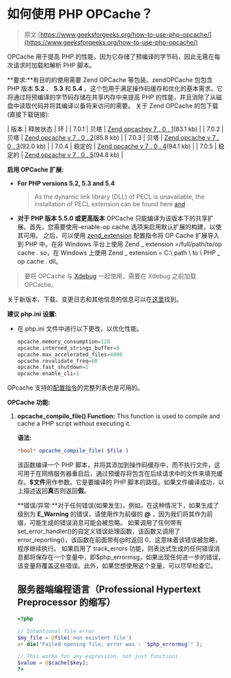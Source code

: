 # 如何使用 PHP OPCache？

> 原文:[https://www.geeksforgeeks.org/how-to-use-php-opcache/](https://www.geeksforgeeks.org/how-to-use-php-opcache/)

OPCache 用于提高 PHP 的性能，因为它存储了预编译的字节码，因此无需在每次请求时加载和解析 PHP 脚本。

**要求:**有目的的使用需要 Zend OPCache 等包装。zendOPCache 包包含 PHP 版本 **5.2** 、 **5.3** 和 **5.4** 。这个包用于满足操作码缓存和优化的基本需求。它将通过将预编译的字节码存储在共享内存中来提高 PHP 的性能，并且消除了从磁盘中读取代码并将其编译以备将来访问的需要。
关于 Zend OPCache 的包下载(直接下载链接):

| 版本 | 释放状态 | 环 |
| 7.0.1 | 贝塔 | [Zend opcachev 7 . 0 . 1](http://zendopcache-7.0.1.tgz (83.1kB))(83.1 kb) |
| 7.0.2 | 贝塔 | [Zend opcache v 7 . 0 . 2](http://zendopcache-7.0.2.tgz)(85.8 kb) |
| 7.0.3 | 贝塔 | [Zend opcache v 7 . 0 . 3](http://zendopcache-7.0.3.tgz)(92.0 kb) |
| 7.0.4 | 稳定的 | [Zend opcache v 7 . 0 . 4](http://zendopcache-7.0.4.tgz)(94.1 kb) |
| 7.0.5 | 稳定的 | [Zend opcache v 7 . 0 . 5](http://zendopcache-7.0.5.tgz)(94.8 kb) |

**启用 OPCache 扩展:**

*   **For PHP versions 5.2, 5.3 and 5.4**

    > As the dynamic link library (DLL) of PECL is unavailable, the installation of PECL extension can be found here [and](https://www.php.net/manual/en/install.pecl.php) .

*   **对于 PHP 版本 5.5.0 或更高版本**
    OPCache 只能编译为该版本下的共享扩展。首先，您需要使用–enable-op cache 选项来启用默认扩展的构建，以使其可用。
    之后，可以使用 [zend_extension](https://www.php.net/manual/en/ini.core.php#ini.zend-extension) 配置指令将 OP Cache 扩展导入到 PHP 中。在非 Windows 平台上使用 Zend _ extension =/full/path/to/op cache . so，在 Windows 上使用 Zend _ extension = C:\ path \ to \ PHP _ op cache . dll。

> 要将 OPCache 与 [Xdebug](https://xdebug.org/) 一起使用，需要在 Xdebug 之前加载 OPCache。

关于新版本、下载、变更日志和其他信息的信息可以在[这里](https://pecl.php.net/package/ZendOpcache)找到。

**建议 php.ini 设置:**

*   在 php.ini 文件中进行以下更改，以优化性能。

    ```php
    opcache.memory_consumption=128
    opcache.interned_strings_buffer=8
    opcache.max_accelerated_files=4000
    opcache.revalidate_freq=60
    opcache.fast_shutdown=1
    opcache.enable_cli=1
    ```

OPcache 支持的[配置指令](https://www.php.net/manual/en/opcache.configuration.php)的完整列表也是可用的。

**OPCache 功能:**

1.  **opcache_compile_file() Function:** This function is used to compile and cache a PHP script without executing it.

    **语法:**

    ```php
    *bool* opcache_compile_file( $file ) 
    ```

    该函数编译一个 PHP 脚本，并将其添加到操作码缓存中，而不执行文件，这可用于在网络服务器重启后，通过预缓存将包含在后续请求中的文件来填充缓存。**$文件**用作参数。它是要编译的 PHP 脚本的路径。如果文件编译成功，以上描述返回**真**否则返回**假**。

    **错误/异常:**对于任何错误(如果发生)，例如，在这种情况下，如果生成了级别为 **E_Warning** 的错误，请使用作为前缀的 **@** ，因为我们将其作为前缀，可能生成的错误消息可能会被忽略。
    如果调用了任何带有 set_error_handler()的自定义错误处理函数，该函数又调用了 error_reporting()，该函数在前面带有@时返回 0，这意味着该错误被忽略，程序继续执行。
    如果启用了 track_errors 功能，则表达式生成的任何错误消息都将保存在一个变量中，即$php_errormsg，如果出现任何进一步的错误，该变量将覆盖这些错误。此外，如果您想使用这个变量，可以尽早检查它。

    ## 服务器端编程语言（Professional Hypertext Preprocessor 的缩写）

    ```php
    <?php

    // Intentional file error
    $my_file = @file('non existent file') 
    or die("Failed opening file, error was : '$php_errormsg'" );

    // This works for any expression, not just functions
    $value = @$cache[$key];
    ?>
    ```